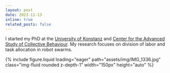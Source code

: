 ```yaml
---
layout: post
date: 2023-11-13
inline: true
related_posts: false
---
```


I started my PhD at the <a href='https://www.uni-konstanz.de'>University of Konstanz</a> and <a href='https://www.exc.uni-konstanz.de/collective-behaviour/'>Center for the Advanced Study of Collective Behaviour</a>. My research focuses on division of labor and task allocation in robot swarms.
<div class="mt-3">
    {% include figure.liquid loading="eager" path="assets/img/IMG_1336.jpg" class="img-fluid rounded z-depth-1" width="150px" height="auto" %}
</div>
